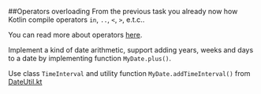 ##Operators overloading
From the previous task you already now how Kotlin compile operators `in`, `..`, `<`, `>`, e.t.c..

You can read more about operators [here](http://kotlinlang.org/docs/reference/operator-overloading.html).

Implement a kind of date arithmetic, support adding years, weeks and days to a date by
implementing function `MyDate.plus()`.

Use class `TimeInterval` and utility function `MyDate.addTimeInterval()` from
[DateUtil.kt](http://localhost:8080/#/Workshop/Conventions/Operators%20overloading/DateUtil.kt)